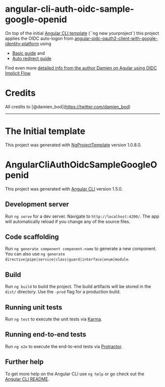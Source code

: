# angular-cli-auth-oidc-sample-google-openid

On top of the initial [Angular CLI template](#the-initial-template) (``ng new yourproject`) this project applies the OIDC auto-logon from [angular-oidc-oauth2-client-with-google-identity-platform](https://github.com/damienbod/angular-auth-oidc-sample-google-openid) using

* [Basic guide](https://damienbod.com/2017/06/16/angular-oidc-oauth2-client-with-google-identity-platform/) and
* [Auto redirect guide](https://damienbod.com/2017/09/26/auto-redirect-to-an-sts-server-in-an-angular-app-using-oidc-implicit-flow/)

Find even more [detailed info from the author Damien on Agular using OIDC Implicit Flow](https://damienbod.com/2016/03/02/angular2-openid-connect-implicit-flow-with-identityserver4/comment-page-1/)

# Credits

All credits to [@damien_bod]‏(https://twitter.com/damien_bod)

--------------------------------

# The Initial template

This project was generated with [NgProjectTemplate](https://github.com/andfomin/NgProjectTemplate) version 1.0.8.0.

# AngularCliAuthOidcSampleGoogleOpenid

This project was generated with [Angular CLI](https://github.com/angular/angular-cli) version 1.5.0.

## Development server

Run `ng serve` for a dev server. Navigate to `http://localhost:4200/`. The app will automatically reload if you change any of the source files.

## Code scaffolding

Run `ng generate component component-name` to generate a new component. You can also use `ng generate directive|pipe|service|class|guard|interface|enum|module`.

## Build

Run `ng build` to build the project. The build artifacts will be stored in the `dist/` directory. Use the `-prod` flag for a production build.

## Running unit tests

Run `ng test` to execute the unit tests via [Karma](https://karma-runner.github.io).

## Running end-to-end tests

Run `ng e2e` to execute the end-to-end tests via [Protractor](http://www.protractortest.org/).

## Further help

To get more help on the Angular CLI use `ng help` or go check out the [Angular CLI README](https://github.com/angular/angular-cli/blob/master/README.md).
